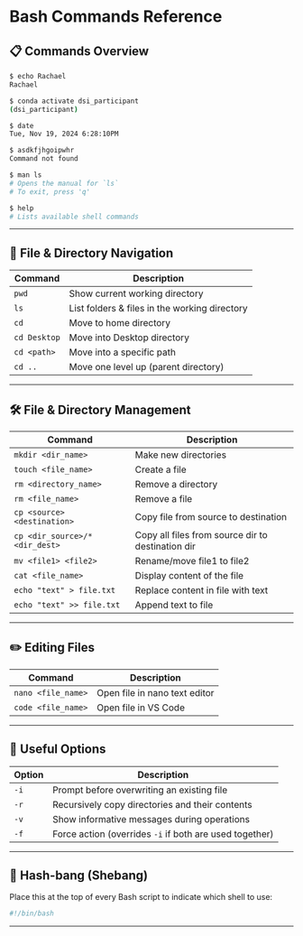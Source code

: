 # Bash Commands Reference

## 📋 Commands Overview

```bash
$ echo Rachael
Rachael

$ conda activate dsi_participant
(dsi_participant)

$ date
Tue, Nov 19, 2024 6:28:10PM

$ asdkfjhgoipwhr
Command not found

$ man ls
# Opens the manual for `ls`
# To exit, press 'q'

$ help
# Lists available shell commands
```

---

## 📁 File & Directory Navigation

| Command                | Description                                                |
|------------------------|------------------------------------------------------------|
| `pwd`                 | Show current working directory                             |
| `ls`                  | List folders & files in the working directory              |
| `cd`                  | Move to home directory                                     |
| `cd Desktop`          | Move into Desktop directory                                |
| `cd <path>`           | Move into a specific path                                  |
| `cd ..`               | Move one level up (parent directory)                       |

---

## 🛠 File & Directory Management

| Command                             | Description                                         |
|-------------------------------------|-----------------------------------------------------|
| `mkdir <dir_name>`                 | Make new directories                                |
| `touch <file_name>`               | Create a file                                       |
| `rm <directory_name>`             | Remove a directory                                  |
| `rm <file_name>`                  | Remove a file                                       |
| `cp <source> <destination>`       | Copy file from source to destination                |
| `cp <dir_source>/* <dir_dest>`    | Copy all files from source dir to destination dir   |
| `mv <file1> <file2>`              | Rename/move file1 to file2                          |
| `cat <file_name>`                 | Display content of the file                         |
| `echo "text" > file.txt`          | Replace content in file with text                   |
| `echo "text" >> file.txt`         | Append text to file                                 |

---

## ✏️ Editing Files

| Command            | Description                        |
|--------------------|------------------------------------|
| `nano <file_name>` | Open file in nano text editor      |
| `code <file_name>` | Open file in VS Code               |

---

## 🧰 Useful Options

| Option | Description                                               |
|--------|-----------------------------------------------------------|
| `-i`   | Prompt before overwriting an existing file                |
| `-r`   | Recursively copy directories and their contents           |
| `-v`   | Show informative messages during operations               |
| `-f`   | Force action (overrides `-i` if both are used together)   |

---

## 🔧 Hash-bang (Shebang)

Place this at the top of every Bash script to indicate which shell to use:

```bash
#!/bin/bash
```

---

